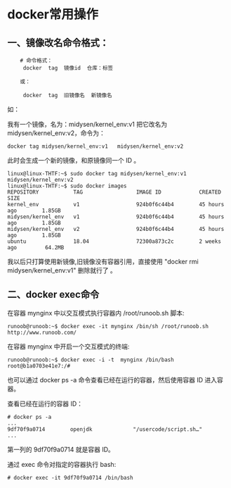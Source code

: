 # docker常用操作
##  一、镜像改名命令格式：
```
    # 命令格式：
     docker  tag  镜像id  仓库：标签
     
    或：
     
     docker  tag  旧镜像名  新镜像名
```
如：

我有一个镜像，名为：midysen/kernel_env:v1
把它改名为  midysen/kernel_env:v2，命令为： 
```
docker tag midysen/kernel_env:v1   midysen/kernel_env:v2
```
此时会生成一个新的镜像，和原镜像同一个 ID 。
```
linux@linux-THTF:~$ sudo docker tag midysen/kernel_env:v1 midysen/kernel_env:v2
linux@linux-THTF:~$ sudo docker images
REPOSITORY           TAG                 IMAGE ID            CREATED             SIZE
kernel_env           v1                  924b0f6c44b4        45 hours ago        1.85GB
midysen/kernel_env   v1                  924b0f6c44b4        45 hours ago        1.85GB
midysen/kernel_env   v2                  924b0f6c44b4        45 hours ago        1.85GB
ubuntu               18.04               72300a873c2c        2 weeks ago         64.2MB
```
我以后只打算使用新镜像,旧镜像没有容器引用，直接使用 "docker rmi midysen/kernel_env:v1" 删除就行了 。

## 二、docker exec命令
在容器 mynginx 中以交互模式执行容器内 /root/runoob.sh 脚本:
```
runoob@runoob:~$ docker exec -it mynginx /bin/sh /root/runoob.sh
http://www.runoob.com/
```
在容器 mynginx 中开启一个交互模式的终端:
```
runoob@runoob:~$ docker exec -i -t  mynginx /bin/bash
root@b1a0703e41e7:/#
```
也可以通过 docker ps -a 命令查看已经在运行的容器，然后使用容器 ID 进入容器。

查看已经在运行的容器 ID：
```
# docker ps -a 
...
9df70f9a0714        openjdk             "/usercode/script.sh…" 
...
```
第一列的 9df70f9a0714 就是容器 ID。

通过 exec 命令对指定的容器执行 bash:
```
# docker exec -it 9df70f9a0714 /bin/bash
```
